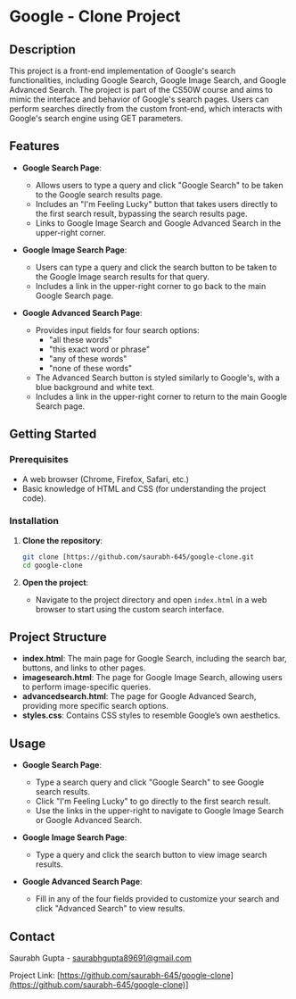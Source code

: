 # Google - Clone Project

## Description

This project is a front-end implementation of Google's search functionalities, including Google Search, Google Image Search, and Google Advanced Search. The project is part of the CS50W course and aims to mimic the interface and behavior of Google's search pages. Users can perform searches directly from the custom front-end, which interacts with Google's search engine using GET parameters.

## Features

- **Google Search Page**: 
  - Allows users to type a query and click "Google Search" to be taken to the Google search results page.
  - Includes an "I'm Feeling Lucky" button that takes users directly to the first search result, bypassing the search results page.
  - Links to Google Image Search and Google Advanced Search in the upper-right corner.

- **Google Image Search Page**: 
  - Users can type a query and click the search button to be taken to the Google Image search results for that query.
  - Includes a link in the upper-right corner to go back to the main Google Search page.

- **Google Advanced Search Page**: 
  - Provides input fields for four search options:
    - "all these words"
    - "this exact word or phrase"
    - "any of these words"
    - "none of these words"
  - The Advanced Search button is styled similarly to Google's, with a blue background and white text.
  - Includes a link in the upper-right corner to return to the main Google Search page.

## Getting Started

### Prerequisites

- A web browser (Chrome, Firefox, Safari, etc.)
- Basic knowledge of HTML and CSS (for understanding the project code).

### Installation

1. **Clone the repository**:
    ```bash
    git clone [https://github.com/saurabh-645/google-clone.git
    cd google-clone
    ```

2. **Open the project**:
   - Navigate to the project directory and open `index.html` in a web browser to start using the custom search interface.

## Project Structure

- **index.html**: The main page for Google Search, including the search bar, buttons, and links to other pages.
- **imagesearch.html**: The page for Google Image Search, allowing users to perform image-specific queries.
- **advancedsearch.html**: The page for Google Advanced Search, providing more specific search options.
- **styles.css**: Contains CSS styles to resemble Google’s own aesthetics.

## Usage

- **Google Search Page**: 
  - Type a search query and click "Google Search" to see Google search results.
  - Click "I'm Feeling Lucky" to go directly to the first search result.
  - Use the links in the upper-right to navigate to Google Image Search or Google Advanced Search.
  
- **Google Image Search Page**:
  - Type a query and click the search button to view image search results.

- **Google Advanced Search Page**:
  - Fill in any of the four fields provided to customize your search and click "Advanced Search" to view results.

## Contact

Saurabh Gupta - [saurabhgupta89691@gmail.com](mailto:saurabhgupta89691@gmail.com)

Project Link: [https://github.com/saurabh-645/google-clone](https://github.com/saurabh-645/google-clone)]
